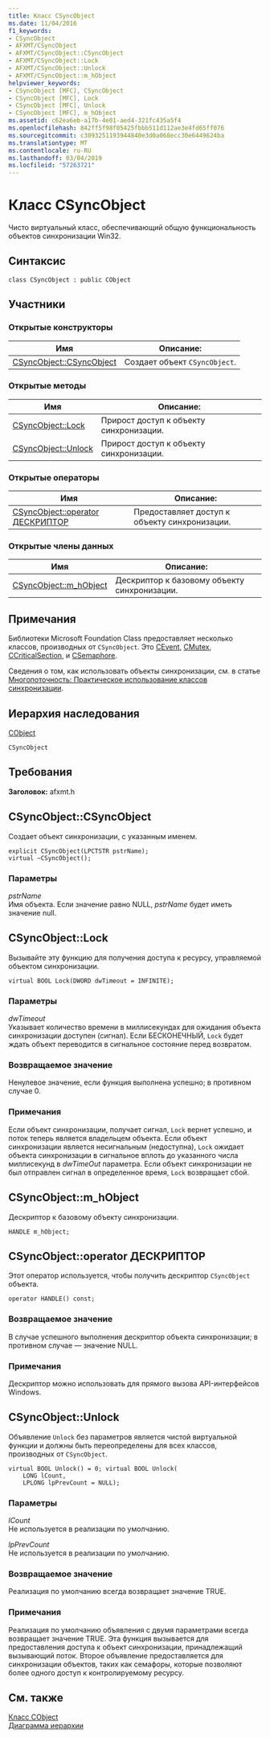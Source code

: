 ```yaml
---
title: Класс CSyncObject
ms.date: 11/04/2016
f1_keywords:
- CSyncObject
- AFXMT/CSyncObject
- AFXMT/CSyncObject::CSyncObject
- AFXMT/CSyncObject::Lock
- AFXMT/CSyncObject::Unlock
- AFXMT/CSyncObject::m_hObject
helpviewer_keywords:
- CSyncObject [MFC], CSyncObject
- CSyncObject [MFC], Lock
- CSyncObject [MFC], Unlock
- CSyncObject [MFC], m_hObject
ms.assetid: c62ea6eb-a17b-4e01-aed4-321fc435a5f4
ms.openlocfilehash: 842ff5f98f05425fbbb511d112ae3e4fd65ff076
ms.sourcegitcommit: c3093251193944840e3d0a068ecc30e6449624ba
ms.translationtype: MT
ms.contentlocale: ru-RU
ms.lasthandoff: 03/04/2019
ms.locfileid: "57263721"
---
```

# <a name="csyncobject-class"></a>Класс CSyncObject

Чисто виртуальный класс, обеспечивающий общую функциональность объектов синхронизации Win32.

## <a name="syntax"></a>Синтаксис

```
class CSyncObject : public CObject
```

## <a name="members"></a>Участники

### <a name="public-constructors"></a>Открытые конструкторы

|Имя|Описание:|
|----------|-----------------|
|[CSyncObject::CSyncObject](#csyncobject)|Создает объект `CSyncObject`.|

### <a name="public-methods"></a>Открытые методы

|Имя|Описание:|
|----------|-----------------|
|[CSyncObject::Lock](#lock)|Прирост доступ к объекту синхронизации.|
|[CSyncObject::Unlock](#unlock)|Прирост доступ к объекту синхронизации.|

### <a name="public-operators"></a>Открытые операторы

|Имя|Описание:|
|----------|-----------------|
|[CSyncObject::operator ДЕСКРИПТОР](#operator_handle)|Предоставляет доступ к объекту синхронизации.|

### <a name="public-data-members"></a>Открытые члены данных

|Имя|Описание:|
|----------|-----------------|
|[CSyncObject::m_hObject](#m_hobject)|Дескриптор к базовому объекту синхронизации.|

## <a name="remarks"></a>Примечания

Библиотеки Microsoft Foundation Class предоставляет несколько классов, производных от `CSyncObject`. Это [CEvent](../../mfc/reference/cevent-class.md), [CMutex](../../mfc/reference/cmutex-class.md), [CCriticalSection](../../mfc/reference/ccriticalsection-class.md), и [CSemaphore](../../mfc/reference/csemaphore-class.md).

Сведения о том, как использовать объекты синхронизации, см. в статье [Многопоточность: Практическое использование классов синхронизации](../../parallel/multithreading-how-to-use-the-synchronization-classes.md).

## <a name="inheritance-hierarchy"></a>Иерархия наследования

[CObject](../../mfc/reference/cobject-class.md)

`CSyncObject`

## <a name="requirements"></a>Требования

**Заголовок:** afxmt.h

##  <a name="csyncobject"></a>  CSyncObject::CSyncObject

Создает объект синхронизации, с указанным именем.

```
explicit CSyncObject(LPCTSTR pstrName);
virtual ~CSyncObject();
```

### <a name="parameters"></a>Параметры

*pstrName*<br/>
Имя объекта. Если значение равно NULL, *pstrName* будет иметь значение null.

##  <a name="lock"></a>  CSyncObject::Lock

Вызывайте эту функцию для получения доступа к ресурсу, управляемой объектом синхронизации.

```
virtual BOOL Lock(DWORD dwTimeout = INFINITE);
```

### <a name="parameters"></a>Параметры

*dwTimeout*<br/>
Указывает количество времени в миллисекундах для ожидания объекта синхронизации доступен (сигнал). Если БЕСКОНЕЧНЫЙ, `Lock` будет ждать объект переводится в сигнальное состояние перед возвратом.

### <a name="return-value"></a>Возвращаемое значение

Ненулевое значение, если функция выполнена успешно; в противном случае 0.

### <a name="remarks"></a>Примечания

Если объект синхронизации, получает сигнал, `Lock` вернет успешно, и поток теперь является владельцем объекта. Если объект синхронизации является несигнальным (недоступна), `Lock` ожидает объекта синхронизации в сигнальное вплоть до указанного числа миллисекунд в *dwTimeOut* параметра. Если объект синхронизации не был отправлен сигнал в определенное время, `Lock` возвращает сбой.

##  <a name="m_hobject"></a>  CSyncObject::m_hObject

Дескриптор к базовому объекту синхронизации.

```
HANDLE m_hObject;
```

##  <a name="operator_handle"></a>  CSyncObject::operator ДЕСКРИПТОР

Этот оператор используется, чтобы получить дескриптор `CSyncObject` объекта.

```
operator HANDLE() const;
```

### <a name="return-value"></a>Возвращаемое значение

В случае успешного выполнения дескриптор объекта синхронизации; в противном случае — значение NULL.

### <a name="remarks"></a>Примечания

Дескриптор можно использовать для прямого вызова API-интерфейсов Windows.

##  <a name="unlock"></a>  CSyncObject::Unlock

Объявление `Unlock` без параметров является чистой виртуальной функции и должны быть переопределены для всех классов, производных от `CSyncObject`.

```
virtual BOOL Unlock() = 0; virtual BOOL Unlock(
    LONG lCount,
    LPLONG lpPrevCount = NULL);
```

### <a name="parameters"></a>Параметры

*lCount*<br/>
Не используется в реализации по умолчанию.

*lpPrevCount*<br/>
Не используется в реализации по умолчанию.

### <a name="return-value"></a>Возвращаемое значение

Реализация по умолчанию всегда возвращает значение TRUE.

### <a name="remarks"></a>Примечания

Реализация по умолчанию объявления с двумя параметрами всегда возвращает значение TRUE. Эта функция вызывается для предоставления доступа к объект синхронизации, принадлежащий вызывающий поток. Второе объявление предоставляется для синхронизации объектов, таких как семафоры, которые позволяют более одного доступ к контролируемому ресурсу.

## <a name="see-also"></a>См. также

[Класс CObject](../../mfc/reference/cobject-class.md)<br/>
[Диаграмма иерархии](../../mfc/hierarchy-chart.md)
